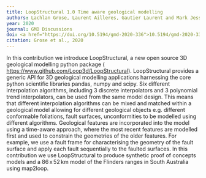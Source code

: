 ```yaml
---
title: LoopStructural 1.0 Time aware geological modelling
authors: Lachlan Grose, Laurent Ailleres, Gautier Laurent and Mark Jessell
year: 2020
journal: GMD Discussions
doi: <a href="https://doi.org/10.5194/gmd-2020-336">10.5194/gmd-2020-336</a>
citation: Grose et al., 2020
---
```

In this contribution we introduce LoopStructural, a new open source 3D geological modelling python package ( https://www.github.com/Loop3d/LoopStructural). LoopStructural provides a generic API for 3D geological modelling applications harnessing the core python scientific libraries pandas, numpy and scipy. Six different interpolation algorithms, including 3 discrete interpolators and 3 polynomial trend interpolators, can be used from the same model design. This means that different interpolation algorithms can be mixed and matched within a geological model allowing for different geological objects e.g. different conformable foliations, fault surfaces, unconformities to be modelled using different algorithms. Geological features are incorporated into the model using a time-aware approach, where the most recent features are modelled first and used to constrain the geometries of the older features. For example, we use a fault frame for characterising the geometry of the fault surface and apply each fault sequentially to the faulted surfaces. In this contribution we use LoopStructural to produce synthetic proof of concepts models and a 86 x 52 km model of the Flinders ranges in South Australia using map2loop.


